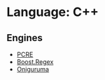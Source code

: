 # Language: C++

<!--
'name' sources:
  - [](../../src/languages/cpp.yml)
-->

## Engines

- [PCRE](../engines/pcre.md)
- [Boost.Regex](../engines/boost.regex.md)
- [Oniguruma](../engines/oniguruma.md)